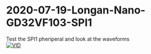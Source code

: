 # 2020-07-19-Longan-Nano-GD32VF103-SPI1  
Test the SPI1 pheriperal and look at the waveforms  
[![VID](http://img.youtube.com/vi/mqWheY-f4yQ/0.jpg)](http://www.youtube.com/watch?v=mqWheY-f4yQ "SPI1 Test")  
